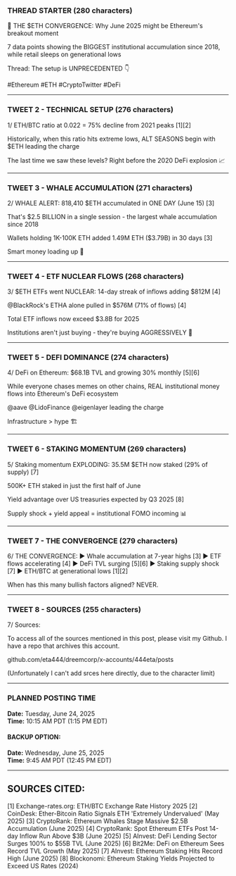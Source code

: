 ### THREAD STARTER (280 characters)
🧵 THE $ETH CONVERGENCE: Why June 2025 might be Ethereum's breakout moment

7 data points showing the BIGGEST institutional accumulation since 2018, while retail sleeps on generational lows 

Thread: The setup is UNPRECEDENTED 👇

#Ethereum #ETH #CryptoTwitter #DeFi

---

### TWEET 2 - TECHNICAL SETUP (276 characters)
1/ ETH/BTC ratio at 0.022 = 75% decline from 2021 peaks [1][2]

Historically, when this ratio hits extreme lows, ALT SEASONS begin with $ETH leading the charge

The last time we saw these levels? Right before the 2020 DeFi explosion 📈

---

### TWEET 3 - WHALE ACCUMULATION (271 characters)  
2/ WHALE ALERT: 818,410 $ETH accumulated in ONE DAY (June 15) [3]

That's $2.5 BILLION in a single session - the largest whale accumulation since 2018

Wallets holding 1K-100K ETH added 1.49M ETH ($3.79B) in 30 days [3]

Smart money loading up 🐋

---

### TWEET 4 - ETF NUCLEAR FLOWS (268 characters)
3/ $ETH ETFs went NUCLEAR: 14-day streak of inflows adding $812M [4]

@BlackRock's ETHA alone pulled in $576M (71% of flows) [4]

Total ETF inflows now exceed $3.8B for 2025

Institutions aren't just buying - they're buying AGGRESSIVELY 🏦

---

### TWEET 5 - DEFI DOMINANCE (274 characters)
4/ DeFi on Ethereum: $68.1B TVL and growing 30% monthly [5][6]

While everyone chases memes on other chains, REAL institutional money flows into Ethereum's DeFi ecosystem

@aave @LidoFinance @eigenlayer leading the charge

Infrastructure > hype 🏗️

---

### TWEET 6 - STAKING MOMENTUM (269 characters)
5/ Staking momentum EXPLODING: 35.5M $ETH now staked (29% of supply) [7]

500K+ ETH staked in just the first half of June

Yield advantage over US treasuries expected by Q3 2025 [8]

Supply shock + yield appeal = institutional FOMO incoming 📊

---

### TWEET 7 - THE CONVERGENCE (279 characters)
6/ THE CONVERGENCE:
▶️ Whale accumulation at 7-year highs [3]
▶️ ETF flows accelerating [4] 
▶️ DeFi TVL surging [5][6]
▶️ Staking supply shock [7]
▶️ ETH/BTC at generational lows [1][2]

When has this many bullish factors aligned? NEVER.

---

### TWEET 8 - SOURCES (255 characters)
7/ Sources:

To access all of the sources mentioned in this post, please visit my Github. I have a repo that archives this account.

github.com/eta444/dreemcorp/x-accounts/444eta/posts

(Unfortunately I can't add srces here directly, due to the character limit)

---

### PLANNED POSTING TIME
**Date:** Tuesday, June 24, 2025  
**Time:** 10:15 AM PDT (1:15 PM EDT)  

#### BACKUP OPTION:
**Date:** Wednesday, June 25, 2025  
**Time:** 9:45 AM PDT (12:45 PM EDT)  

---

## SOURCES CITED:

[1] Exchange-rates.org: ETH/BTC Exchange Rate History 2025
[2] CoinDesk: Ether-Bitcoin Ratio Signals ETH 'Extremely Undervalued' (May 2025)
[3] CryptoRank: Ethereum Whales Stage Massive $2.5B Accumulation (June 2025)
[4] CryptoRank: Spot Ethereum ETFs Post 14-day Inflow Run Above $3B (June 2025)
[5] AInvest: DeFi Lending Sector Surges 100% to $55B TVL (June 2025)
[6] Bit2Me: DeFi on Ethereum Sees Record TVL Growth (May 2025)
[7] AInvest: Ethereum Staking Hits Record High (June 2025)
[8] Blockonomi: Ethereum Staking Yields Projected to Exceed US Rates (2024)
